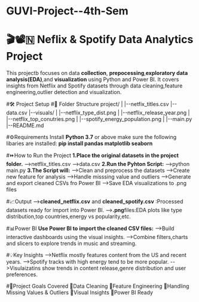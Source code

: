 # GUVI-Project--4th-Sem

# 🎬📽️🇳 Neflix & Spotify Data Analytics Project 
 This projectb focuses on data **collection**, **prepocessing**,**exploratory data analysis(EDA)**,and **visualization** using Python and Power BI. It covers insights from Netflix and Spotify datasets through data cleaning,feature engineering,outlier detection and visualization.

 #🛠️ Project Setup
 #📁 Folder Structure
  project/
  |
  |--netfix_titles.csv
  |--data.csv
  |--visuals/
  |  |--netflix_type_dist.png
  |  |--netflix_release_year.png
  |  |--netflix_top_conutries.png
  |  |--spotify_energy_population.png
  |
  |--main.py
  |--README.md

  #⚙️Requirements
  Install **Python 3.7** or above make sure the following libaries are installed:
  **pip install pandas matplotlib seaborn**

  #⏩How to Run the Project
  **1.Place the original datasets in the project folder.**
    -->netflix_titles.csv
    -->data.csv
  **2.Run the Pyhton Script:**
    -->python main.py
  **3.The Script will:**
    -->Clean and preprocess the datasets
    -->Create new feature for analysis
    -->Handle misssing value and outliers
    -->Generate and export cleaned CSVs fro Power BI
    -->Save EDA visualizations to .png files

  #📈Output
    -->**cleaned_netflix.csv** and **cleaned_spotify.csv** :Processed datasets ready for import into Power BI.
    -->**.png**files:EDA plots like type distribution,top countries,energy vs popularity,etc.

  #📊Power BI
  **Use Power BI to import the cleaned CSV files:**
    -->Build interactive dashboards using the visual insights.
    -->Combine filters,charts and slicers to explore trends in music and streaming.

  #💡Key Insights
    -->Netflix mostly features content from the US and recent years.
    -->Spotify tracks with high energy tend to be more popular.
    -->Visulaizatins show trends in content release,genre distribution and user preferences.

  #🎯Project Goals Covered
   🔖Data Cleaning
   🔖Feature Engineering
   🔖Handling Missing Values & Outliers
   🔖Visual Insights
   🔖Power BI Ready
  
